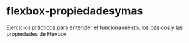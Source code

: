 # flexbox-propiedadesymas
Ejercicios prácticos para entender el funcionamiento, los básicos y las propiedades de Flexbox
